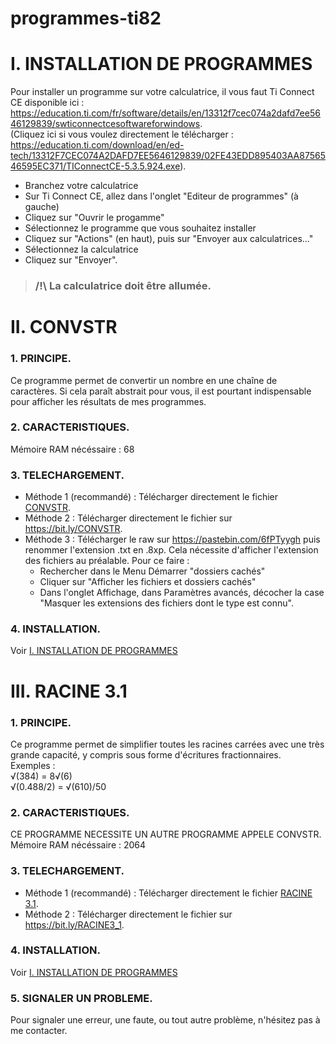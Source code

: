 # programmes-ti82


I. INSTALLATION DE PROGRAMMES
=======================================================================

Pour installer un programme sur votre calculatrice, il vous faut Ti Connect CE disponible ici : https://education.ti.com/fr/software/details/en/13312f7cec074a2dafd7ee5646129839/swticonnectcesoftwareforwindows.  
(Cliquez ici si vous voulez directement le télécharger : https://education.ti.com/download/en/ed-tech/13312F7CEC074A2DAFD7EE5646129839/02FE43EDD895403AA8756546595EC371/TIConnectCE-5.3.5.924.exe).  
* Branchez votre calculatrice
* Sur Ti Connect CE, allez dans l'onglet "Editeur de programmes" (à gauche)
* Cliquez sur "Ouvrir le progamme"
* Sélectionnez le programme que vous souhaitez installer
* Cliquez sur "Actions" (en haut), puis sur "Envoyer aux calculatrices..."
* Sélectionnez la calculatrice
* Cliquez sur "Envoyer".  
><h3>/!\ La calculatrice doit être allumée.</h3>


II. CONVSTR
=======================================================================

<h3>1. PRINCIPE.</h3>

Ce programme permet de convertir un nombre en une chaîne de caractères. Si cela paraît abstrait pour vous, il est pourtant indispensable pour afficher les résultats de mes programmes.

<h3>2. CARACTERISTIQUES.</h3>

Mémoire RAM nécéssaire : 68

<h3>3. TELECHARGEMENT.</h3>

* Méthode 1 (recommandé) : Télécharger directement le fichier [CONVSTR](https://github.com/Koelite/programmes-ti82/raw/master/CONVSTR.8xp).
* Méthode 2 : Télécharger directement le fichier sur https://bit.ly/CONVSTR.  
* Méthode 3 : Télécharger le raw sur https://pastebin.com/6fPTyygh puis renommer l'extension .txt en .8xp. Cela nécessite d'afficher l'extension des fichiers au préalable. Pour ce faire :  
    * Rechercher dans le Menu Démarrer "dossiers cachés"
    * Cliquer sur "Afficher les fichiers et dossiers cachés"
    * Dans l'onglet Affichage, dans Paramètres avancés, décocher la case "Masquer les extensions des fichiers dont le type est connu".

<h3>4. INSTALLATION.</h3>

Voir [I. INSTALLATION DE PROGRAMMES](https://github.com/Koelite/programmes-ti82/blob/master/README.md#i-installation-de-programmes)

III. RACINE 3.1
=======================================================================

<h3>1. PRINCIPE.</h3>

Ce programme permet de simplifier toutes les racines carrées avec une très grande capacité, y compris sous forme d'écritures fractionnaires.  
Exemples :  
√(384) = 8√(6)  
√(0.488/2) = √(610)/50

<h3>2. CARACTERISTIQUES.</h3>

CE PROGRAMME NECESSITE UN AUTRE PROGRAMME APPELE CONVSTR.  
Mémoire RAM nécéssaire : 2064

<h3>3. TELECHARGEMENT.</h3>

* Méthode 1 (recommandé) : Télécharger directement le fichier [RACINE 3.1](https://github.com/Koelite/programmes-ti82/raw/master/RACINE%203.1.8xp).
* Méthode 2 : Télécharger directement le fichier sur https://bit.ly/RACINE3_1.  

<h3>4. INSTALLATION.</h3>

Voir [I. INSTALLATION DE PROGRAMMES](https://github.com/Koelite/programmes-ti82/blob/master/README.md#i-installation-de-programmes)

<h3>5. SIGNALER UN PROBLEME.</h3>

Pour signaler une erreur, une faute, ou tout autre problème, n'hésitez pas à me contacter.
